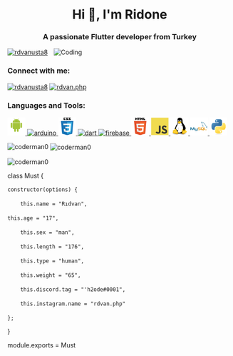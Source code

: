 <h1 align="center">Hi 👋, I'm Ridone</h1>
<h3 align="center">A passionate Flutter developer from Turkey</h3>
<img align="right" alt="Coding" width="400" src="">

<p align="left"> <a href="https://twitter.com/rdvanusta8" target="blank"><img src="https://img.shields.io/twitter/follow/rdvanusta8?logo=twitter&style=for-the-badge" alt="rdvanusta8" /></a> </p>

<h3 align="left">Connect with me:</h3>
<p align="left">
<a href="https://twitter.com/rdvanusta8" target="blank"><img align="center" src="https://raw.githubusercontent.com/rahuldkjain/github-profile-readme-generator/master/src/images/icons/Social/twitter.svg" alt="rdvanusta8" height="30" width="40" /></a>
<a href="https://instagram.com/rdvan.php" target="blank"><img align="center" src="https://raw.githubusercontent.com/rahuldkjain/github-profile-readme-generator/master/src/images/icons/Social/instagram.svg" alt="rdvan.php" height="30" width="40" /></a>
</p>

<h3 align="left">Languages and Tools:</h3>
<p align="left"> <a href="https://developer.android.com" target="_blank" rel="noreferrer"> <img src="https://raw.githubusercontent.com/devicons/devicon/master/icons/android/android-original-wordmark.svg" alt="android" width="40" height="40"/> </a> <a href="https://www.arduino.cc/" target="_blank" rel="noreferrer"> <img src="https://cdn.worldvectorlogo.com/logos/arduino-1.svg" alt="arduino" width="40" height="40"/> </a> <a href="https://www.w3schools.com/css/" target="_blank" rel="noreferrer"> <img src="https://raw.githubusercontent.com/devicons/devicon/master/icons/css3/css3-original-wordmark.svg" alt="css3" width="40" height="40"/> </a> <a href="https://dart.dev" target="_blank" rel="noreferrer"> <img src="https://www.vectorlogo.zone/logos/dartlang/dartlang-icon.svg" alt="dart" width="40" height="40"/> </a> <a href="https://firebase.google.com/" target="_blank" rel="noreferrer"> <img src="https://www.vectorlogo.zone/logos/firebase/firebase-icon.svg" alt="firebase" width="40" height="40"/> </a> <a href="https://www.w3.org/html/" target="_blank" rel="noreferrer"> <img src="https://raw.githubusercontent.com/devicons/devicon/master/icons/html5/html5-original-wordmark.svg" alt="html5" width="40" height="40"/> </a> <a href="https://developer.mozilla.org/en-US/docs/Web/JavaScript" target="_blank" rel="noreferrer"> <img src="https://raw.githubusercontent.com/devicons/devicon/master/icons/javascript/javascript-original.svg" alt="javascript" width="40" height="40"/> </a> <a href="https://www.linux.org/" target="_blank" rel="noreferrer"> <img src="https://raw.githubusercontent.com/devicons/devicon/master/icons/linux/linux-original.svg" alt="linux" width="40" height="40"/> </a> <a href="https://www.mysql.com/" target="_blank" rel="noreferrer"> <img src="https://raw.githubusercontent.com/devicons/devicon/master/icons/mysql/mysql-original-wordmark.svg" alt="mysql" width="40" height="40"/> </a> <a href="https://www.python.org" target="_blank" rel="noreferrer"> <img src="https://raw.githubusercontent.com/devicons/devicon/master/icons/python/python-original.svg" alt="python" width="40" height="40"/> </a> </p>

<p><img align="left" src="https://github-readme-stats.vercel.app/api/top-langs?username=coderman0&show_icons=true&locale=en&layout=compact" alt="coderman0" /></p>

<p>&nbsp;<img align="center" src="https://github-readme-stats.vercel.app/api?username=coderman0&show_icons=true&locale=en" alt="coderman0" /></p>

<p><img align="center" src="https://github-readme-streak-stats.herokuapp.com/?user=coderman0&" alt="coderman0" /></p>

class Must {

    constructor(options) {

        this.name = "Rıdvan",

	this.age = "17",

        this.sex = "man",

        this.length = "176",

        this.type = "human",

        this.weight = "65",

        this.discord.tag = "'h2ode#0001",

        this.instagram.name = "rdvan.php" 

    };

}

module.exports = Must

<!--
**coderman0/coderman0** is a ✨ _special_ ✨ repository because its `README.md` (this file) appears on your GitHub profile.

Here are some ideas to get you started:

- 🔭 I’m currently working on ...
- 🌱 I’m currently learning ...
- 👯 I’m looking to collaborate on ...
- 🤔 I’m looking for help with ...
- 💬 Ask me about ...
- 📫 How to reach me: ...
- 😄 Pronouns: ...
- ⚡ Fun fact: ...
-->
